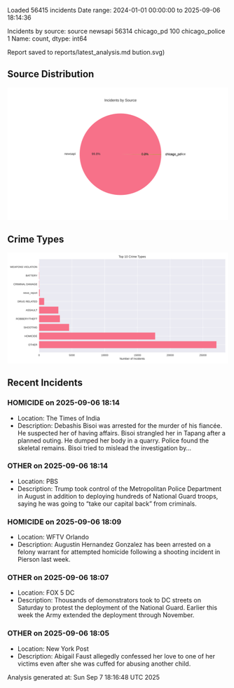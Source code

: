 
Loaded 56415 incidents
Date range: 2024-01-01 00:00:00 to 2025-09-06 18:14:36

Incidents by source:
source
newsapi           56314
chicago_pd          100
chicago_police        1
Name: count, dtype: int64

Report saved to reports/latest_analysis.md
bution.svg)

## Source Distribution
![Source Distribution](images/source_distribution.svg)

## Crime Types
![Crime Types](images/crime_types.svg)

## Recent Incidents

### HOMICIDE on 2025-09-06 18:14
- Location: The Times of India
- Description: Debashis Bisoi was arrested for the murder of his fiancée. He suspected her of having affairs. Bisoi strangled her in Tapang after a planned outing. He dumped her body in a quarry. Police found the skeletal remains. Bisoi tried to mislead the investigation by…


### OTHER on 2025-09-06 18:14
- Location: PBS
- Description: Trump took control of the Metropolitan Police Department in August in addition to deploying hundreds of National Guard troops, saying he was going to “take our capital back” from criminals.


### HOMICIDE on 2025-09-06 18:09
- Location: WFTV Orlando
- Description: Augustin Hernandez Gonzalez has been arrested on a felony warrant for attempted homicide following a shooting incident in Pierson last week.


### OTHER on 2025-09-06 18:07
- Location: FOX 5 DC
- Description: Thousands of demonstrators took to DC streets on Saturday to protest the deployment of the National Guard. Earlier this week the Army extended the deployment through November.


### OTHER on 2025-09-06 18:05
- Location: New York Post
- Description: Abigail Faust allegedly confessed her love to one of her victims even after she was cuffed for abusing another child.

Analysis generated at: Sun Sep  7 18:16:48 UTC 2025
